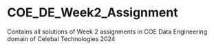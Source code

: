 # COE_DE_Week2_Assignment
Contains all solutions of Week 2 assignments in COE Data Engineering domain of Celebal Technologies 2024
